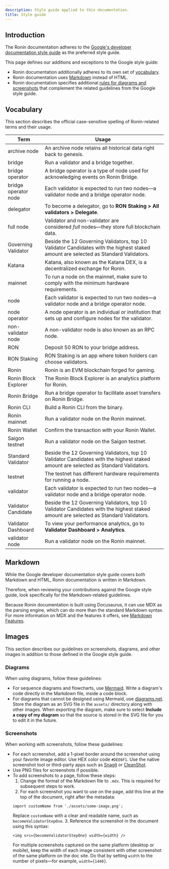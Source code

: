 ```yaml
---
description: Style guide applied to this documentation.
title: Style guide
---
```


## Introduction

The Ronin documentation adheres to the [Google's developer documentation style
guide](https://developers.google.com/style) as the preferred style guide. 

This page defines our additions and exceptions to the Google style guide:

* Ronin documentation additionally adheres to its own set of [vocabulary](#vocabulary).
* Ronin documentation uses [Markdown](#markdown) instead of HTML.
* Ronin documentation specifies additional
  [rules for diagrams and screenshots](#images)
  that complement the related guidelines from the Google style guide.

## Vocabulary

This section describes the official case-sensitive spelling of Ronin-related
terms and their usage.

| Term                 | Usage                                                                                                                               |
| -------------------- | ----------------------------------------------------------------------------------------------------------------------------------- |
| archive node         | An archive node retains all historical data right back to genesis.                                                                  |
| bridge               | Run a validator and a bridge together.                                                                                              |
| bridge operator      | A bridge operator is a type of node used for acknowledging events on Ronin Bridge.                                                  |
| bridge operator node | Each validator is expected to run two nodes—a validator node and a bridge operator node.                                            |
| delegator            | To become a delegator, go to **RON Staking > All validators > Delegate**.                                                           |
| full node            | Validator and non-validator are considered _full_ nodes—they store full blockchain data.                                            |
| Governing Validator  | Beside the 12 Governing Validators, top 10 Validator Candidates with the highest staked amount are selected as Standard Validators. |
| Katana               | Katana, also known as the Katana DEX, is a decentralized exchange for Ronin.                                                        |
| mainnet              | To run a node on the mainnet, make sure to comply with the minimum hardware requirements.                                           |
| node                 | Each validator is expected to run two nodes—a validator node and a bridge operator node.                                            |
| node operator        | A node operator is an individual or institution that sets up and configure nodes for the validator.                                 |
| non-validator node   | A non-validator node is also known as an RPC node.                                                                                  |
| RON                  | Deposit 50 RON to your bridge address.                                                                                              |
| RON Staking          | RON Staking is an app where token holders can choose validators.                                                                    |
| Ronin                | Ronin is an EVM blockchain forged for gaming.                                                                                       |
| Ronin Block Explorer | The Ronin Block Explorer is an analytics platform for Ronin.                                                                        |
| Ronin Bridge         | Run a bridge operator to facilitate asset transfers on Ronin Bridge.                                                                |
| Ronin CLI            | Build a Ronin CLI from the binary.                                                                                                  |
| Ronin mainnet        | Run a validator node on the Ronin mainnet.                                                                                          |
| Ronin Wallet         | Confirm the transaction with your Ronin Wallet.                                                                                     |
| Saigon testnet       | Run a validator node on the Saigon testnet.                                                                                         |
| Standard Validator   | Beside the 12 Governing Validators, top 10 Validator Candidates with the highest staked amount are selected as Standard Validators. |
| testnet              | The testnet has different hardware requirements for running a node.                                                                 |
| validator            | Each validator is expected to run two nodes—a validator node and a bridge operator node.                                            |
| Validator Candidate  | Beside the 12 Governing Validators, top 10 Validator Candidates with the highest staked amount are selected as Standard Validators. |
| Validator Dashboard  | To view your performance analytics, go to **Validator Dashboard > Analytics**.                                                      |
| validator node       | Run a validator node on the Ronin mainnet.                                                                                          |

## Markdown

While the Google developer documentation style guide covers both Markdown and
HTML, Ronin documentation is written in Markdown.

Therefore, when reviewing your contributions against the Google style guide,
look specifically for the Markdown-related guidelines.

Because Ronin documentation is built using Docusaurus, it can use MDX as the
parsing engine, which can do more than the standard Markdown syntax. For more
information on MDX and the features it offers, see [Markdown
Features](https://docusaurus.io/docs/markdown-features).

## Images

This section describes our guidelines on screenshots, diagrams, and other images
in addition to those defined in the Google style guide.

### Diagrams

When using diagrams, follow these guidelines:

* For sequence diagrams and flowcharts, use
  [Mermaid](https://mermaid.js.org/intro/). Write a diagram's code directly in
  the Markdown file, inside a code block.
* For diagrams that cannot be designed using Mermaid, use
  [diagrams.net](https://www.diagrams.net/). Store the diagram as an SVG file in
  the `assets/` directory along with other images. When exporting the diagram,
  make sure to select **Include a copy of my diagram** so that the source is
  stored in the SVG file for you to edit it in the future.

### Screenshots

When working with screenshots, follow these guidelines:

* For each screenshot, add a 1-pixel border around the screenshot using
  your favorite image editor. Use HEX color code `#DEE6F1`. Use the native screenshot tool or third-party apps
  such as [Snagit](https://www.techsmith.com/screen-capture.html) or
  [CleanShot](https://cleanshot.com/).
* Use PNG files for screenshots if possible.
* To add screenshots to a page, follow these steps:
  1. Change the format of the Markdown file to `.mdx`. This is required for
     subsequent steps to work.
  2. For each screenshot you want to use on the page, add this line at the top
     of the document, right after the metadata:
    ```
    import customName from './assets/some-image.png';
    ```
    Replace `customName` with a clear and readable name, such as
    `becomeValidatorStepOne`.
  3. Reference the screenshot in the document using this syntax:
    ```
    <img src={becomeValidatorStepOne} width={width} />
    ```
    For multiple screenshots captured on the same platform (desktop or mobile),
    keep the width of each image consistent with other screenshot of the same
    platform on the doc site. Do that by setting `width` to the number of
    pixels—for example, `width={1440}`.
